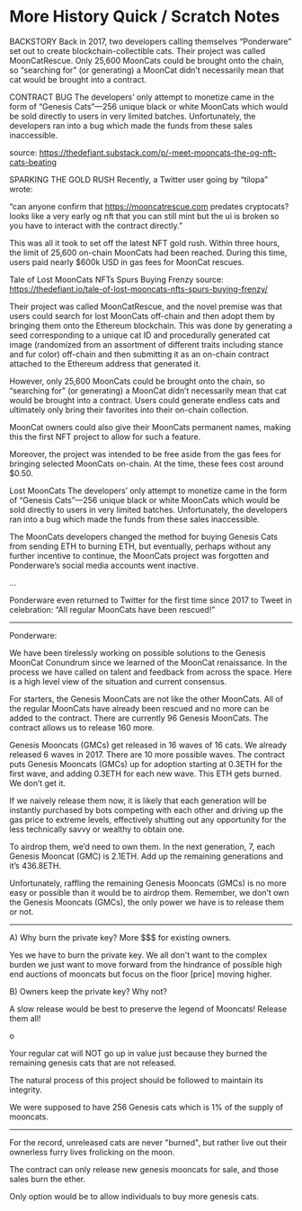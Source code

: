 # More History Quick / Scratch Notes


BACKSTORY Back in 2017,
two developers calling themselves “Ponderware” set out to create blockchain-collectible cats. Their project was called MoonCatRescue. Only 25,600 MoonCats could be brought onto the chain, so “searching for” (or generating) a MoonCat didn’t necessarily mean that cat would be brought into a contract.


CONTRACT BUG  The developers’ only attempt to monetize came in the form of “Genesis Cats”—256 unique black or white MoonCats which would be sold directly to users in very limited batches. Unfortunately, the developers ran into a bug which made the funds from these sales inaccessible.

source: https://thedefiant.substack.com/p/-meet-mooncats-the-og-nft-cats-beating


SPARKING THE GOLD RUSH Recently, a Twitter user going by “tilopa” wrote:

“can anyone confirm that https://mooncatrescue.com predates cryptocats? looks like a very early og nft that you can still mint but the ui is broken so you have to interact with the contract directly.”

This was all it took to set off the latest NFT gold rush. Within three hours, the limit of 25,600 on-chain MoonCats had been reached. During this time, users paid nearly $600k USD in gas fees for MoonCat rescues.





Tale of Lost MoonCats NFTs Spurs Buying Frenzy
source: https://thedefiant.io/tale-of-lost-mooncats-nfts-spurs-buying-frenzy/


Their project was called MoonCatRescue, and the novel premise was that users could search for lost MoonCats off-chain and then adopt them by bringing them onto the Ethereum blockchain. This was done by generating a seed corresponding to a unique cat ID and procedurally generated cat image (randomized from an assortment of different traits including stance and fur color) off-chain and then submitting it as an on-chain contract attached to the Ethereum address that generated it.

However, only 25,600 MoonCats could be brought onto the chain, so “searching for” (or generating) a MoonCat didn’t necessarily mean that cat would be brought into a contract. Users could generate endless cats and ultimately only bring their favorites into their on-chain collection.

MoonCat owners could also give their MoonCats permanent names, making this the first NFT project to allow for such a feature.

Moreover, the project was intended to be free aside from the gas fees for bringing selected MoonCats on-chain. At the time, these fees cost around $0.50.


Lost MoonCats
The developers’ only attempt to monetize came in the form of “Genesis Cats”—256 unique black or white MoonCats which would be sold directly to users in very limited batches. Unfortunately, the developers ran into a bug which made the funds from these sales inaccessible.

The MoonCats developers changed the method for buying Genesis Cats from sending ETH to burning ETH, but eventually, perhaps without any further incentive to continue, the MoonCats project was forgotten and Ponderware’s social media accounts went inactive.

...

Ponderware even returned to Twitter for the first time since 2017 to Tweet in celebration: “All regular MoonCats have been rescued!”

---

Ponderware:

We have been tirelessly working on possible solutions to the Genesis MoonCat Conundrum since we learned of the MoonCat renaissance. In the process we have called on talent and feedback from across the space. Here is a high level view of the situation and current consensus.

For starters, the Genesis MoonCats are not like the other MoonCats. All of the regular MoonCats have already been rescued and no more can be added to the contract. There are currently 96 Genesis MoonCats. The contract allows us to release 160 more.

Genesis Mooncats (GMCs) get released in 16 waves of 16 cats. We already released 6 waves in 2017. There are 10 more possible waves. The contract puts Genesis Mooncats (GMCs) up for adoption starting at 0.3ETH for the first wave, and adding 0.3ETH for each new wave. This ETH gets burned. We don’t get it.


If we naively release them now, it is likely that each generation will be instantly purchased by bots competing with each other and driving up the gas price to extreme levels, effectively shutting out any opportunity for the less technically savvy or wealthy to obtain one.

To airdrop them, we’d need to own them. In the next generation, 7, each Genesis Mooncat (GMC) is 2.1ETH. Add up the remaining generations and it’s 436.8ETH.

Unfortunately, raffling the remaining Genesis Mooncats (GMCs) is no more easy or possible than it would be to airdrop them. Remember, we don’t own the Genesis Mooncats (GMCs), the only power we have is to release them or not.


---

A) Why burn the private key?  More $$$ for existing owners.

Yes we have to burn the private key.
We all don't want to the complex burden we just want to move forward from the hindrance of possible high end auctions of mooncats but focus on the floor [price] moving higher.


B) Owners keep the private key? Why not?

A slow release would be best to preserve the legend of Mooncats!
Release them all!

 o

Your regular cat will NOT go up in value just because they burned the remaining genesis cats that are not released.

The natural process of this project
should be followed to maintain its integrity.

We were supposed to have 256 Genesis cats
which is 1% of the supply of mooncats.

---

For the record, unreleased cats are never "burned",
but rather live out their ownerless furry lives
frolicking on the moon.

The contract can only release new genesis mooncats for sale, and those sales burn the ether.

Only option would be to allow individuals
to buy more genesis cats.









